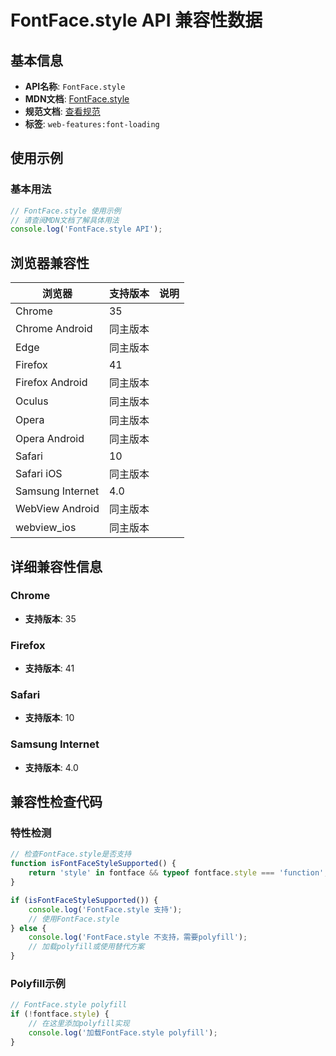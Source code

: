 # FontFace.style API 兼容性数据

## 基本信息

- **API名称**: `FontFace.style`
- **MDN文档**: [FontFace.style](https://developer.mozilla.org/docs/Web/API/FontFace/style)
- **规范文档**: [查看规范](https://drafts.csswg.org/css-font-loading/#dom-fontface-style)
- **标签**: `web-features:font-loading`

## 使用示例

### 基本用法

```javascript
// FontFace.style 使用示例
// 请查阅MDN文档了解具体用法
console.log('FontFace.style API');
```

## 浏览器兼容性

| 浏览器 | 支持版本 | 说明 |
|--------|----------|------|
| Chrome | 35 |  |
| Chrome Android | 同主版本 |  |
| Edge | 同主版本 |  |
| Firefox | 41 |  |
| Firefox Android | 同主版本 |  |
| Oculus | 同主版本 |  |
| Opera | 同主版本 |  |
| Opera Android | 同主版本 |  |
| Safari | 10 |  |
| Safari iOS | 同主版本 |  |
| Samsung Internet | 4.0 |  |
| WebView Android | 同主版本 |  |
| webview_ios | 同主版本 |  |

## 详细兼容性信息

### Chrome

- **支持版本**: 35

### Firefox

- **支持版本**: 41

### Safari

- **支持版本**: 10

### Samsung Internet

- **支持版本**: 4.0

## 兼容性检查代码

### 特性检测

```javascript
// 检查FontFace.style是否支持
function isFontFaceStyleSupported() {
    return 'style' in fontface && typeof fontface.style === 'function';
}

if (isFontFaceStyleSupported()) {
    console.log('FontFace.style 支持');
    // 使用FontFace.style
} else {
    console.log('FontFace.style 不支持，需要polyfill');
    // 加载polyfill或使用替代方案
}
```

### Polyfill示例

```javascript
// FontFace.style polyfill
if (!fontface.style) {
    // 在这里添加polyfill实现
    console.log('加载FontFace.style polyfill');
}
```

